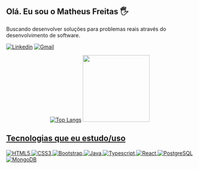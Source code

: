 ## Olá. Eu sou o Matheus Freitas 🖐️

Buscando desenvolver soluções para problemas reais através do desenvolvimento de software.

[![Linkedin](https://img.shields.io/badge/LinkedIn-0077B5?style=for-the-badge&logo=linkedin&logoColor=white)](https://www.linkedin.com/in/matheus-freitas-0b27a8217/)
[![Gmail](https://img.shields.io/badge/Gmail-D14836?style=for-the-badge&logo=gmail&logoColor=white)](https://mail.google.com/mail/u/0/#inbox?compose=new)

<div align="center">

[![Top Langs](https://github-readme-stats.vercel.app/api/top-langs/?username=freitas022&hide_progress=true)](https://github.com/anuraghazra/github-readme-stats)
 <a href="https://github.com/freitas022">
  <img height="180em" src="https://github-readme-stats.vercel.app/api?username=freitas022&show_icons=true&theme=hacker&include_all_commits=true&count_private=true"/>
</div>

## Tecnologias que eu estudo/uso

<div style="display: inline_block">
  <img align="center" alt="HTML5" src="https://img.shields.io/badge/HTML5-E34F26?style=for-the-badge&logo=html5&logoColor=white" />
  <img align="center" alt="CSS3" src="https://img.shields.io/badge/CSS3-1572B6?style=for-the-badge&logo=css3&logoColor=white" />
  <img align="center" alt="Bootstrap" src=https://img.shields.io/badge/Bootstrap-563D7C?style=for-the-badge&logo=bootstrap&logoColor=white
  <img align="center" alt="Javascript" src="https://img.shields.io/badge/JavaScript-F7DF1E?style=for-the-badge&logo=javascript&logoColor=black" />
  <img align="center" alt="Java" src="https://img.shields.io/badge/Java-ED8B00?style=for-the-badge&logo=java&logoColor=white" />
  <img align="center" alt="Typescript" src="https://img.shields.io/badge/Spring-6DB33F?style=for-the-badge&logo=spring&logoColor=white" />
  <img align="center" alt="React" src="https://img.shields.io/badge/React-20232A?style=for-the-badge&logo=react&logoColor=61DAFB" />
  <img align="center" alt="PostgreSQL" src= https://img.shields.io/badge/PostgreSQL-316192?style=for-the-badge&logo=postgresql&logoColor=white />
  <img align="center" alt="MongoDB" src=https://img.shields.io/badge/MongoDB-4EA94B?style=for-the-badge&logo=mongodb&logoColor=white />
 
</div><br/>
